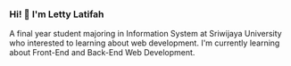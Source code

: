 ### Hi! 👋 I'm Letty Latifah

A final year student majoring in Information System at Sriwijaya University who interested to learning about web development. I'm currently learning about Front-End and Back-End Web Development.

<!-- - 🔭 I’m currently working 
- 🌱 I’m currently learning 
- 💬 Feel free to ask me about web development or JavaScript
- 📫 How to reach me: 
- ⚡ Fun fact: -->

<!-- ### Tech Stack
   <a href="https://a/"><img align="left" alt="Next" title="HTML" height="21px" src="https://cdn-icons-png.flaticon.com/512/1051/1051277.png" /></a>
    <a href="https://a/"><img align="left" alt="Next" title="CSS" height="21px" src="https://cdn1.iconfinder.com/data/icons/logotypes/32/badge-css-3-512.png" /></a>
  <a href="#"><img align="left" alt="JavaScript" title="JavaScript" width="21px" src="https://upload.wikimedia.org/wikipedia/commons/9/99/Unofficial_JavaScript_logo_2.svg" /></a>
  <a href="https://nodejs.org/"><img align="left" alt="NodeJS" title="NodeJS" width="21px" src="https://seeklogo.com/images/N/nodejs-logo-FBE122E377-seeklogo.com.png" /></a>
  <a href="https://expressjs.com/"><img align="left" alt="Next" title="Express JS" height="21px" src="https://buttercms.com/static/images/tech_banners/ExpressJS.png" /></a>
  <br>
  <br> -->
<!--   
### Github Statistic
<p align="left">
<a href="https://github.com/lettylatifah">
  <img height="180em" src="https://github-readme-stats-eight-theta.vercel.app/api?username=lettylatifah&show_icons=true&theme=algolia&include_all_commits=true&count_private=true"/>
  <img height="180em" src="https://github-readme-stats-eight-theta.vercel.app/api/top-langs/?username=lettylatifah&layout=compact&langs_count=8&theme=algolia"/>
</a>
</p> -->
<!-- 
### Reach me on
- <a href="https://linkedin.com/in/lettylatifah/">LinkedIn</a>  -->
